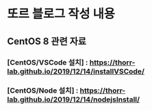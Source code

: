 # 또르 블로그 작성 내용

## CentOS 8 관련 자료
### [CentOS/VSCode 설치] : https://thorr-lab.github.io/2019/12/14/installVSCode/
### [CentOS/Node 설치] : https://thorr-lab.github.io/2019/12/14/nodejsInstall/
